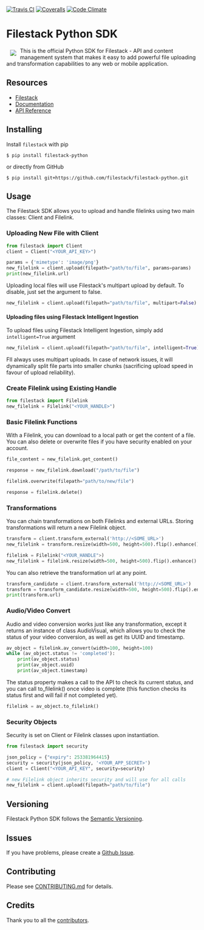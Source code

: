 [![Travis CI][travis_ci_badge]][travis_ci]
[![Coveralls][coveralls_badge]][coveralls]
[![Code Climate][code_climate_badge]][code_climate]

# Filestack Python SDK
<a href="https://www.filestack.com"><img src="https://filestack.com/themes/filestack/assets/images/press-articles/color.svg" align="left" hspace="10" vspace="6"></a>
This is the official Python SDK for Filestack - API and content management system that makes it easy to add powerful file uploading and transformation capabilities to any web or mobile application.

## Resources

* [Filestack](https://www.filestack.com)
* [Documentation](https://www.filestack.com/docs)
* [API Reference](https://filestack.github.io/)

## Installing

Install ``filestack`` with pip

    $ pip install filestack-python

or directly from GitHub

    $ pip install git+https://github.com/filestack/filestack-python.git

## Usage

The Filestack SDK allows you to upload and handle filelinks using two main classes: Client and Filelink.

### Uploading New File with Client
``` python
from filestack import Client
client = Client("<YOUR_API_KEY>")

params = {'mimetype': 'image/png'}
new_filelink = client.upload(filepath="path/to/file", params=params)
print(new_filelink.url)
```
Uploading local files will use Filestack's multipart upload by default. To disable, just set the argument to false.

```python
new_filelink = client.upload(filepath="path/to/file", multipart=False)
```
#### Uploading files using Filestack Intelligent Ingestion
To upload files using Filestack Intelligent Ingestion, simply add `intelligent=True` argument
```python
new_filelink = client.upload(filepath="path/to/file", intelligent=True)
```
FII always uses multipart uploads. In case of network issues, it will dynamically split file parts into smaller chunks (sacrificing upload speed in favour of upload reliability).

### Create Filelink using Existing Handle
```python
from filestack import Filelink
new_filelink = Filelink("<YOUR_HANDLE>")
````
    
### Basic Filelink Functions

With a Filelink, you can download to a local path or get the content of a file. You can also delete or overwrite files if you have security enabled on your account. 

```python
file_content = new_filelink.get_content()

response = new_filelink.download("/path/to/file")

filelink.overwrite(filepath="path/to/new/file")

response = filelink.delete()
```

### Transformations

You can chain transformations on both Filelinks and external URLs. Storing transformations will return a new Filelink object.

```python
transform = client.transform_external('http://<SOME_URL>')
new_filelink = transform.resize(width=500, height=500).flip().enhance().store()

filelink = Filelink("<YOUR_HANDLE">)
new_filelink = filelink.resize(width=500, height=500).flip().enhance().store()
```
    
You can also retrieve the transformation url at any point.
 ```python   
transform_candidate = client.transform_external('http://<SOME_URL>')
transform = transform_candidate.resize(width=500, height=500).flip().enhance()
print(transform.url)
```

### Audio/Video Convert

Audio and video conversion works just like any transformation, except it returns an instance of class AudioVisual, which allows you to check the status of your video conversion, as well as get its UUID and timestamp. 

```python
av_object = filelink.av_convert(width=100, height=100)
while (av_object.status != 'completed'):
    print(av_object.status)
    print(av_object.uuid)
    print(av_object.timestamp)
```
The status property makes a call to the API to check its current status, and you can call to_filelink() once video is complete (this function checks its status first and will fail if not completed yet).

```python
filelink = av_object.to_filelink()
```

### Security Objects

Security is set on Client or Filelink classes upon instantiation.
```python
from filestack import security

json_policy = {"expiry": 253381964415}
security = security(json_policy, '<YOUR_APP_SECRET>')
client = Client("<YOUR_API_KEY", security=security)

# new Filelink object inherits security and will use for all calls
new_filelink = client.upload(filepath="path/to/file")
```
## Versioning

Filestack Python SDK follows the [Semantic Versioning](http://semver.org/).

## Issues

If you have problems, please create a [Github Issue](https://github.com/filepicker/filestack-python/issues).

## Contributing

Please see [CONTRIBUTING.md](https://github.com/filepicker/filestack-python/CONTRIBUTING.md) for details.

## Credits

Thank you to all the [contributors](https://github.com/filepicker/filestack-python/graphs/contributors).

[travis_ci]: http://travis-ci.org/filestack/filestack-python		
[travis_ci_badge]: https://travis-ci.org/filestack/filestack-python.svg?branch=master		
[code_climate]: https://codeclimate.com/github/filestack/filestack-python		
[code_climate_badge]: https://codeclimate.com/github/filestack/filestack-python.png		
[coveralls]: https://coveralls.io/github/filestack/filestack-python?branch=master		
[coveralls_badge]: https://coveralls.io/repos/github/filestack/filestack-python/badge.svg?branch=master
